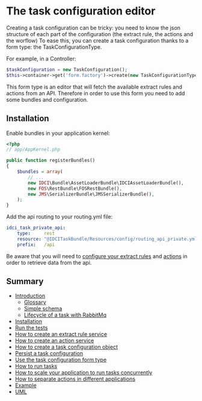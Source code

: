 The task configuration editor
=============================

Creating a task configuration can be tricky: you need to know the json structure of each part of the configuration (the extract rule, the actions and the worflow)
To ease this, you can create a task configuration thanks to a form type: the TaskConfigurationType.

For example, in a Controller:

```php
$taskConfiguration = new TaskConfiguration();
$this->container->get('form.factory')->create(new TaskConfigurationType(TaskConfiguration::class), $taskConfiguration);
```

This form type is an editor that will fetch the available extract rules and actions from an API.
Therefore in order to use this form you need to add some bundles and configuration.

Installation
------------

Enable bundles in your application kernel:
```php
<?php
// app/AppKernel.php

public function registerBundles()
{
    $bundles = array(
        // ...
        new IDCI\Bundle\AssetLoaderBundle\IDCIAssetLoaderBundle(),
        new FOS\RestBundle\FOSRestBundle(),
        new JMS\SerializerBundle\JMSSerializerBundle(),
    );
}
```

Add the api routing to your routing.yml file:

```yml
idci_task_private_api:
    type:     rest
    resource: "@IDCITaskBundle/Resources/config/routing_api_private.yml"
    prefix:   /api
```

Be aware that you will need to [configure your extract rules](how_to_create_extract_rule_service.md#add-the-configuration) and [actions](how_to_create_action_service.md#add-the-configuration) in order to retrieve data from the api.

Summary
-------

- [Introduction](../../README.md#introduction)
    - [Glossary](../../README.md#glossary)
    - [Simple schema](../../README.md#simple-schema)
    - [Lifecycle of a task with RabbitMq](../../README.md#lifecycle-of-a-task-with-rabbitmq)
- [Installation](../../README.md#installation)
- [Run the tests](../../README.md#run-the-tests)
- [How to create an extract rule service](how_to_create_extract_rule_service.md)
- [How to create an action service](how_to_create_action_service.md)
- [How to create a task configuration object](how_to_create_task_configuration_object.md)
- [Persist a task configuration](persist_task_configurations.md)
- [Use the task configuration form type](editors.md)
- [How to run tasks](how_to_run_tasks.md)
- [How to scale your application to run tasks concurrently](scalability.md)
- [How to separate actions in different applications](routing.md)
- [Example](example.md)
- [UML](uml.md)
